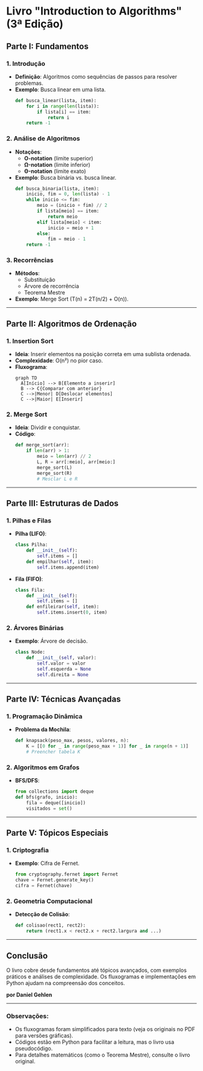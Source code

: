 # Livro "Introduction to Algorithms" (3ª Edição)

## **Parte I: Fundamentos**
### 1. Introdução
- **Definição**: Algoritmos como sequências de passos para resolver problemas.
- **Exemplo**: Busca linear em uma lista.
  ```python
  def busca_linear(lista, item):
      for i in range(len(lista)):
          if lista[i] == item:
              return i
      return -1
  ```

### 2. Análise de Algoritmos
- **Notações**:
  - **O-notation** (limite superior)
  - **Ω-notation** (limite inferior)
  - **Θ-notation** (limite exato)
- **Exemplo**: Busca binária vs. busca linear.
  ```python
  def busca_binaria(lista, item):
      inicio, fim = 0, len(lista) - 1
      while inicio <= fim:
          meio = (inicio + fim) // 2
          if lista[meio] == item:
              return meio
          elif lista[meio] < item:
              inicio = meio + 1
          else:
              fim = meio - 1
      return -1
  ```

### 3. Recorrências
- **Métodos**:
  - Substituição
  - Árvore de recorrência
  - Teorema Mestre
- **Exemplo**: Merge Sort (T(n) = 2T(n/2) + O(n)).

---

## **Parte II: Algoritmos de Ordenação**
### 1. Insertion Sort
- **Ideia**: Inserir elementos na posição correta em uma sublista ordenada.
- **Complexidade**: O(n²) no pior caso.
- **Fluxograma**:
  ```mermaid
  graph TD
    A[Início] --> B[Elemento a inserir]
    B --> C{Comparar com anterior}
    C -->|Menor| D[Deslocar elementos]
    C -->|Maior| E[Inserir]
  ```

### 2. Merge Sort
- **Ideia**: Dividir e conquistar.
- **Código**:
  ```python
  def merge_sort(arr):
      if len(arr) > 1:
          meio = len(arr) // 2
          L, R = arr[:meio], arr[meio:]
          merge_sort(L)
          merge_sort(R)
          # Mesclar L e R
  ```

---

## **Parte III: Estruturas de Dados**
### 1. Pilhas e Filas
- **Pilha (LIFO)**:
  ```python
  class Pilha:
      def __init__(self):
          self.items = []
      def empilhar(self, item):
          self.items.append(item)
  ```
- **Fila (FIFO)**:
  ```python
  class Fila:
      def __init__(self):
          self.items = []
      def enfileirar(self, item):
          self.items.insert(0, item)
  ```

### 2. Árvores Binárias
- **Exemplo**: Árvore de decisão.
  ```python
  class Node:
      def __init__(self, valor):
          self.valor = valor
          self.esquerda = None
          self.direita = None
  ```

---

## **Parte IV: Técnicas Avançadas**
### 1. Programação Dinâmica
- **Problema da Mochila**:
  ```python
  def knapsack(peso_max, pesos, valores, n):
      K = [[0 for _ in range(peso_max + 1)] for _ in range(n + 1)]
      # Preencher tabela K
  ```

### 2. Algoritmos em Grafos
- **BFS/DFS**:
  ```python
  from collections import deque
  def bfs(grafo, inicio):
      fila = deque([inicio])
      visitados = set()
  ```

---

## **Parte V: Tópicos Especiais**
### 1. Criptografia
- **Exemplo**: Cifra de Fernet.
  ```python
  from cryptography.fernet import Fernet
  chave = Fernet.generate_key()
  cifra = Fernet(chave)
  ```

### 2. Geometria Computacional
- **Detecção de Colisão**:
  ```python
  def colisao(rect1, rect2):
      return (rect1.x < rect2.x + rect2.largura and ...)
  ```

---

## **Conclusão**
O livro cobre desde fundamentos até tópicos avançados, com exemplos práticos e análises de complexidade. Os fluxogramas e implementações em Python ajudam na compreensão dos conceitos.

**por Daniel Gehlen**

---

### Observações:
- Os fluxogramas foram simplificados para texto (veja os originais no PDF para versões gráficas).
- Códigos estão em Python para facilitar a leitura, mas o livro usa pseudocódigo.
- Para detalhes matemáticos (como o Teorema Mestre), consulte o livro original.
